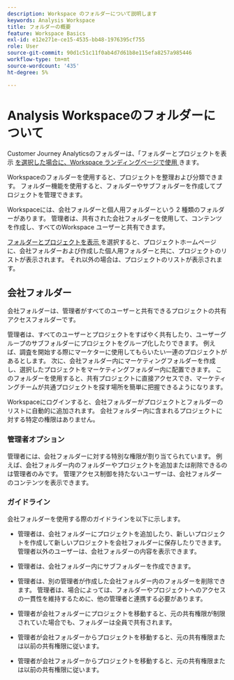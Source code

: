 ```yaml
---
description: Workspace のフォルダーについて説明します
keywords: Analysis Workspace
title: フォルダーの概要
feature: Workspace Basics
exl-id: e12e271e-ce15-4535-bb48-1976395cf755
role: User
source-git-commit: 90d1c51c11f0ab4d7d61b8e115efa8257a985446
workflow-type: tm+mt
source-wordcount: '435'
ht-degree: 5%

---
```


# Analysis Workspaceのフォルダーについて

Customer Journey Analyticsのフォルダーは、「フォルダーとプロジェクトを表示 [ を選択した場合に、Workspace ランディングページで使用 ](../freeform-overview.md#show-selector) きます。

Workspaceのフォルダーを使用すると、プロジェクトを整理および分類できます。 フォルダー機能を使用すると、フォルダーやサブフォルダーを作成してプロジェクトを管理できます。

Workspaceには、会社フォルダーと個人用フォルダーという 2 種類のフォルダーがあります。 管理者は、共有された会社フォルダーを使用して、コンテンツを作成し、すべてのWorkspace ユーザーと共有できます。

[ フォルダーとプロジェクトを表示 ](../freeform-overview.md#show-selector) を選択すると、プロジェクトホームページに、会社フォルダーおよび作成した個人用フォルダーと共に、プロジェクトのリストが表示されます。 それ以外の場合は、プロジェクトのリストが表示されます。


## 会社フォルダー

会社フォルダーは、管理者がすべてのユーザーと共有できるプロジェクトの共有アクセスフォルダーです。

管理者は、すべてのユーザーとプロジェクトをすばやく共有したり、ユーザーグループのサブフォルダーにプロジェクトをグループ化したりできます。 例えば、調査を開始する際にマーケターに使用してもらいたい一連のプロジェクトがあるとします。 次に、会社フォルダー内にマーケティングフォルダーを作成し、選択したプロジェクトをマーケティングフォルダー内に配置できます。 このフォルダーを使用すると、共有プロジェクトに直接アクセスでき、マーケティングチームが共通プロジェクトを探す場所を簡単に把握できるようになります。

Workspaceにログインすると、会社フォルダーがプロジェクトとフォルダーのリストに自動的に追加されます。 会社フォルダー内に含まれるプロジェクトに対する特定の権限はありません。

### 管理者オプション

管理者には、会社フォルダーに対する特別な権限が割り当てられています。 例えば、会社フォルダー内のフォルダーやプロジェクトを追加または削除できるのは管理者のみです。 管理アクセス制御を持たないユーザーは、会社フォルダーのコンテンツを表示できます。

<!--
![The Projects page showing the admin options.](/help/analysis-workspace/build-workspace-project/assets/admin-options.png)

Non-Admins have limited options.

![The Projects page showing the non-admin options for folders.](/help/analysis-workspace/build-workspace-project/assets/non-admin-folder-options.png)

-->

### ガイドライン

会社フォルダーを使用する際のガイドラインを以下に示します。

- 管理者は、会社フォルダーにプロジェクトを追加したり、新しいプロジェクトを作成して新しいプロジェクトを会社フォルダーに保存したりできます。 管理者以外のユーザーは、会社フォルダーの内容を表示できます。

- 管理者は、会社フォルダー内にサブフォルダーを作成できます。

- 管理者は、別の管理者が作成した会社フォルダー内のフォルダーを削除できます。 管理者は、場合によっては、フォルダーやプロジェクトへのアクセスの一貫性を維持するために、他の管理者と連携する必要があります。

- 管理者が会社フォルダーにプロジェクトを移動すると、元の共有権限が制限されていた場合でも、フォルダーは全員で共有されます。
- 管理者が会社フォルダーからプロジェクトを移動すると、元の共有権限または以前の共有権限に従います。

- 管理者が会社フォルダーからプロジェクトを移動すると、元の共有権限または以前の共有権限に従います。
